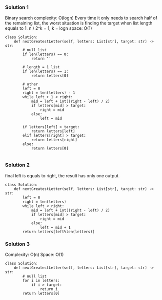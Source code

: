 ### Solution 1 
Binary search
complexity: O(logn)
Every time it only needs to search half of the remaining list, the worst situation is finding the target when list length equals to 1. n / 2^k = 1, k = logn
space: O(1)
```
class Solution:
    def nextGreatestLetter(self, letters: List[str], target: str) -> str:
        # null list
        if len(letters) == 0:
            return ''
        
        # length = 1 list
        if len(letters) == 1:
            return letters[0]
        
        # other
        left = 0
        right = len(letters) - 1
        while left + 1 < right:
            mid = left + int((right - left) / 2)
            if letters[mid] > target:
                right = mid
            else:
                left = mid

        if letters[left] > target:
            return letters[left]
        elif letters[right] > target:
            return letters[right]
        else:
            return letters[0]
        
```

### Solution 2
final left is equals to right, the result has only one output.
```
class Solution:
    def nextGreatestLetter(self, letters: List[str], target: str) -> str:
        left = 0
        right = len(letters)
        while left < right:
            mid = left + int((right - left) / 2)
            if letters[mid] > target:
                right = mid
            else:
                left = mid + 1
        return letters[left%len(letters)]
```

### Solution 3
Complexity: O(n)
Space: O(1)
```
class Solution:
    def nextGreatestLetter(self, letters: List[str], target: str) -> str:
        # null list
        for i in letters:
            if i > target:
                return i
        return letters[0]
```